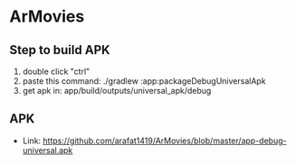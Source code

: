 # ArMovies
## Step to build APK
1. double click "ctrl"
2. paste this command: ./gradlew :app:packageDebugUniversalApk
3. get apk in: app/build/outputs/universal_apk/debug

## APK
- Link: https://github.com/arafat1419/ArMovies/blob/master/app-debug-universal.apk
